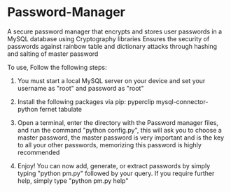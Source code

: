 # Password-Manager
A secure password manager that encrypts and stores user passwords in a MySQL database using Cryptography libraries
Ensures the security of passwords against rainbow table and dictionary attacks through hashing and salting of master password

To use, Follow the following steps:

1) You must start a local MySQL server on your device and set your username as "root" and password as "root"

2) Install the following packages via pip:
    pyperclip
    mysql-connector-python
    fernet
    tabulate
 
 3) Open a terminal, enter the directory with the Password manager files, and run the command "python config.py", this will ask you to choose a master password,
    the master password is very important and is the key to all your other passwords, memorizing this password is highly recommended
    
 4) Enjoy! You can now add, generate, or extract passwords by simply typing "python pm.py" followed by your query. If you require further help, simply type "python pm.py     help"
